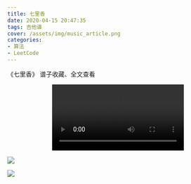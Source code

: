 ```yaml
---
title: 七里香
date: 2020-04-15 20:47:35
tags: 吉他谱
cover: /assets/img/music_article.png
categories: 
- 算法
- LeetCode
---
```


《七里香》
谱子收藏、全文查看<!--more-->

<video src="https://files.yournotes.cn/video/%E4%B8%83%E9%87%8C%E9%A6%99.mp4" controls="controls" autoplay="autoplay" style="max-width:100%;display:block;margin-left:auto;margin-right:auto;">您的浏览器不支持视频标签</video>

![](https://gitee.com/Jasper-zh/blogImage/raw/master/%E4%B8%83%E9%87%8C%E9%A6%99%EF%BC%88%E5%90%89%E4%BB%96%E8%B0%B1%EF%BC%89/%E4%B8%83%E9%87%8C%E9%A6%991.jpg)

![](https://gitee.com/Jasper-zh/blogImage/raw/master/%E4%B8%83%E9%87%8C%E9%A6%99%EF%BC%88%E5%90%89%E4%BB%96%E8%B0%B1%EF%BC%89/%E4%B8%83%E9%87%8C%E9%A6%992.jpg)